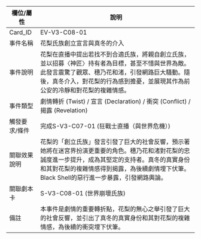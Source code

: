 | 欄位/屬性 | 說明 |
|---|---|
| Card_ID | EV-V3-C08-01 |
| 事件名稱 | 花梨氏族創立宣言與真冬的介入 |
| 事件說明 | 花梨在直播中提出若找不到合適氏族，將親自創立氏族，並以招募〈神匠〉持有者為目標，甚至不惜與世界為敵。此發言震驚了觀眾、穗乃花和渚，引發網路巨大騷動。隨後，真冬介入，對花梨的行為感到擔憂，並展現其作為前公安的冷靜和對花梨的複雜情感。 |
| 事件類型 | 劇情轉折 (Twist) / 宣言 (Declaration) / 衝突 (Conflict) / 揭露 (Revelation) |
| 觸發要求/條件 | 完成S-V3-C07-01 (狂戰士直播（與世界危機）) |
| 關聯效果說明 | 花梨的「創立氏族」發言引發了巨大的社會反響，預示著她將在迷宮界扮演更重要的角色。穗乃花和渚對花梨的忠誠度進一步提升，成為其堅定的支持者。真冬的真實身份和其對花梨的複雜情感得到揭露，為後續劇情埋下伏筆。Black Shell的惡行進一步暴露，引發網路輿論。 |
| 關聯劇本卡 | S-V3-C08-01 (世界崩壞氏族) |
| 備註 | 本事件是劇情的重要轉折點，花梨的無心之舉引發了巨大的社會反響，並引出了真冬的真實身份和其對花梨的複雜情感，為後續的衝突埋下伏筆。 |
